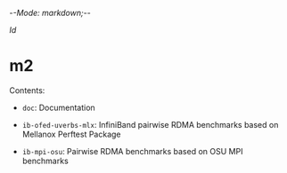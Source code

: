 -*-Mode: markdown;-*-

$Id$

m2
=============================================================================

Contents:

* `doc`: Documentation

* `ib-ofed-uverbs-mlx`: InfiniBand pairwise RDMA benchmarks based on Mellanox Perftest Package 

* `ib-mpi-osu`: Pairwise RDMA benchmarks based on OSU MPI benchmarks

